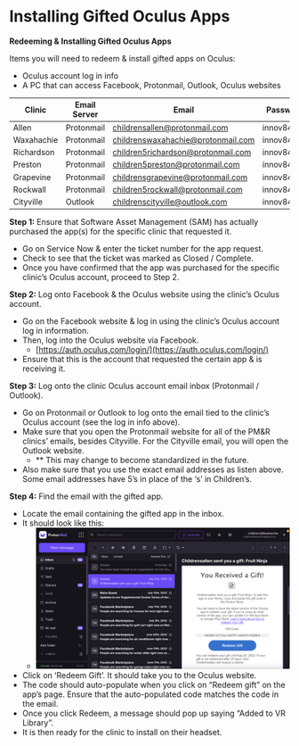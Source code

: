 # Installing Gifted Oculus Apps

**Redeeming & Installing Gifted Oculus Apps**

Items you will need to redeem & install gifted apps on Oculus:

* Oculus account log in info
* A PC that can access Facebook, Protonmail, Outlook, Oculus websites

| **Clinic** | **Email Server** | **Email**                                                                       | **Password** |
| ---------- | ---------------- | ------------------------------------------------------------------------------- | ------------ |
| Allen      | Protonmail       | [childrensallen@protonmail.com](mailto:childrensallen@protonmail.com)           | innov84kids  |
| Waxahachie | Protonmail       | [childrenswaxahachie@protonmail.com](mailto:childrenswaxahachie@protonmail.com) | innov84kids  |
| Richardson | Protonmail       | [children5richardson@protonmail.com](mailto:children5richardson@protonmail.com) | innov84kids  |
| Preston    | Protonmail       | [children5preston@protonmail.com](mailto:children5preston@protonmail.com)       | innov84kids  |
| Grapevine  | Protonmail       | [childrensgrapevine@protonmail.com](mailto:childrensgrapevine@protonmail.com)   | innov84kids  |
| Rockwall   | Protonmail       | [children5rockwall@protonmail.com](mailto:children5rockwall@protonmail.com)     | innov84kids  |
| Cityville  | Outlook          | [childrenscityville@outlook.com](mailto:childrenscityville@outlook.com)         | innov84kids  |

**Step 1:** Ensure that Software Asset Management (SAM) has actually purchased the app(s) for the specific clinic that requested it.

* Go on Service Now & enter the ticket number for the app request.
* Check to see that the ticket was marked as Closed / Complete.
* Once you have confirmed that the app was purchased for the specific clinic’s Oculus account, proceed to Step 2.

**Step 2:** Log onto Facebook & the Oculus website using the clinic’s Oculus account.

* Go on the Facebook website & log in using the clinic’s Oculus account log in information.
* Then, log into the Oculus website via Facebook.
  * [https://auth.oculus.com/login/](https://auth.oculus.com/login/)
* Ensure that this is the account that requested the certain app & is receiving it.

**Step 3:** Log onto the clinic Oculus account email inbox (Protonmail / Outlook).

* Go on Protonmail or Outlook to log onto the email tied to the clinic’s Oculus account (see the log in info above).
* Make sure that you open the Protonmail website for all of the PM\&R clinics’ emails, besides Cityville. For the Cityville email, you will open the Outlook website.
  * \*\* This may change to become standardized in the future.
* Also make sure that you use the exact email addresses as listen above. Some email addresses have 5’s in place of the ‘s’ in Children’s.

**Step 4:** Find the email with the gifted app.

* Locate the email containing the gifted app in the inbox.
* It should look like this:
  * ![](<../../../.gitbook/assets/0 (10)>)
* Click on ‘Redeem Gift’. It should take you to the Oculus website.
* The code should auto-populate when you click on “Redeem gift” on the app’s page. Ensure that the auto-populated code matches the code in the email.
* Once you click Redeem, a message should pop up saying “Added to VR Library”.
* It is then ready for the clinic to install on their headset.
